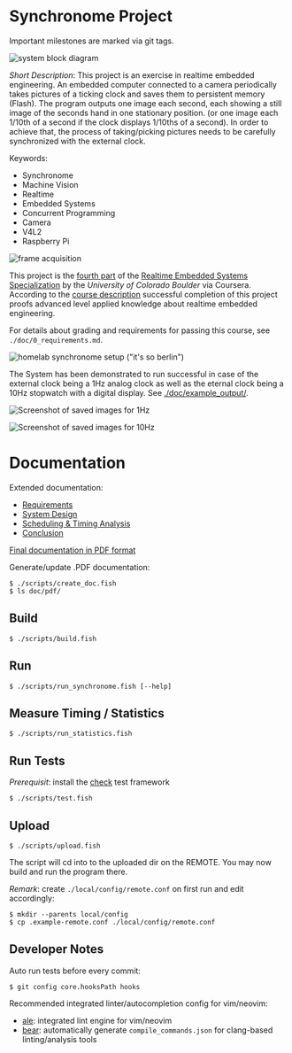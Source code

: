 # Synchronome Project

Important milestones are marked via git tags.

![system block diagram](./doc/imgs/diagrams/1_block-diagram.svg)

*Short Description*:
This project is an exercise in realtime embedded engineering.
An embedded computer connected to a camera periodically takes pictures of a ticking clock and saves them to persistent memory (Flash).
The program outputs one image each second, each showing a still image of the seconds hand in one stationary position.
(or one image each 1/10th of a second if the clock displays 1/10ths of a second).
In order to achieve that, the process of taking/picking pictures needs to be carefully synchronized with the external clock.

Keywords:

- Synchronome
- Machine Vision
- Realtime
- Embedded Systems
- Concurrent Programming
- Camera
- V4L2
- Raspberry Pi

![frame acquisition](./doc/imgs/diagrams/2_frame-acquisition.svg)

This project is the [fourth part](https://www.coursera.org/learn/real-time-project-embedded-systems) of the [Realtime Embedded Systems Specialization](https://www.coursera.org/specializations/real-time-embedded-systems) by the *University of Colorado Boulder* via Coursera.
According to the [course description](https://www.coursera.org/learn/real-time-project-embedded-systems) successful completion of this project proofs advanced level applied knowledge about realtime embedded engineering.

For details about grading and requirements for passing this course, see `./doc/0_requirements.md`.

![homelab synchronome setup ("it's so berlin")](./doc/imgs/homelab-setup.jpg)

The System has been demonstrated to run successful in case of the external clock being a 1Hz analog clock as well as the eternal clock being a 10Hz stopwatch with a digital display.
See [./doc/example_output/](./doc/example_output/).

![Screenshot of saved images for 1Hz](./doc/imgs/screenshot_1Hz.png)

![Screenshot of saved images for 10Hz](./doc/imgs/screenshot_10Hz.png)

# Documentation

Extended documentation:

- [Requirements](./doc/0_requirements.md)
- [System Design](./doc/1_system-design.md)
- [Scheduling & Timing Analysis](./doc/2_scheduling-and-timing-analysis.md)
- [Conclusion](./doc/3_conclusion.md)

[Final documentation in PDF format](./doc/pdf/design.pdf)

Generate/update .PDF documentation:

    $ ./scripts/create_doc.fish
    $ ls doc/pdf/

## Build

    $ ./scripts/build.fish

## Run

    $ ./scripts/run_synchronome.fish [--help]

## Measure Timing / Statistics

    $ ./scripts/run_statistics.fish

## Run Tests

*Prerequisit*: install the [check](https://libcheck.github.io/check/) test framework

    $ ./scripts/test.fish

## Upload

    $ ./scripts/upload.fish

The script will cd into to the uploaded dir on the REMOTE.
You may now build and run the program there.

*Remark*: create `./local/config/remote.conf` on first run and edit accordingly:

    $ mkdir --parents local/config
    $ cp .example-remote.conf ./local/config/remote.conf

## Developer Notes

Auto run tests before every commit:

    $ git config core.hooksPath hooks

Recommended integrated linter/autocompletion config for vim/neovim:

- [ale](https://github.com/dense-analysis/ale): integrated lint engine for vim/neovim
- [bear](https://github.com/rizsotto/Bear): automatically generate `compile_commands.json` for clang-based linting/analysis tools
